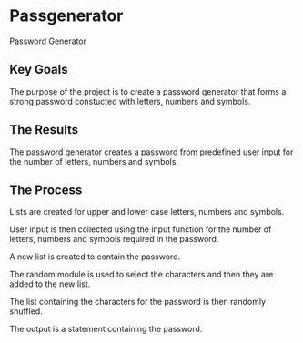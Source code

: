 # Passgenerator
Password Generator
## Key Goals
The purpose of the project is to create a password generator that forms a strong password constucted with letters, numbers and symbols. 
## The Results
The password generator creates a password from predefined user input for the number of letters, numbers and symbols. 
## The Process
Lists are created for upper and lower case letters, numbers and symbols.

User input is then collected using the input function for the number of letters, numbers and symbols required in the password. 

A new list is created to contain the password. 

The random module is used to select the characters and then they are added to the new list. 

The list containing the characters for the password is then randomly shuffled. 

The output is a statement containing the password. 
